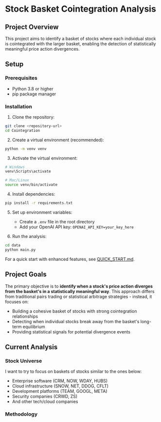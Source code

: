 # Stock Basket Cointegration Analysis

## Project Overview

This project aims to identify a basket of stocks where each individual stock is cointegrated with the larger basket, enabling the detection of statistically meaningful price action divergences.

## Setup

### Prerequisites
- Python 3.8 or higher
- pip package manager

### Installation

1. Clone the repository:
```bash
git clone <repository-url>
cd Cointegration
```

2. Create a virtual environment (recommended):
```bash
python -m venv venv
```

3. Activate the virtual environment:
```bash
# Windows
venv\Scripts\activate

# Mac/Linux
source venv/bin/activate
```

4. Install dependencies:
```bash
pip install -r requirements.txt
```

5. Set up environment variables:
   - Create a `.env` file in the root directory
   - Add your OpenAI API key: `OPENAI_API_KEY=your_key_here`

6. Run the analysis:
```bash
cd data
python main.py
```

For a quick start with enhanced features, see [QUICK_START.md](QUICK_START.md).

## Project Goals

The primary objective is to **identify when a stock's price action diverges from the basket's in a statistically meaningful way**. This approach differs from traditional pairs trading or statistical arbitrage strategies - instead, it focuses on:

- Building a cohesive basket of stocks with strong cointegration relationships
- Detecting when individual stocks break away from the basket's long-term equilibrium
- Providing statistical signals for potential divergence events

## Current Analysis

### Stock Universe
I want to try to focus on baskets of stocks similar to the ones below:

- Enterprise software (CRM, NOW, WDAY, HUBS)
- Cloud infrastructure (SNOW, NET, DDOG, CFLT)
- Development platforms (TEAM, GOOGL, META)
- Security companies (CRWD, ZS)
- And other tech/cloud companies

### Methodology